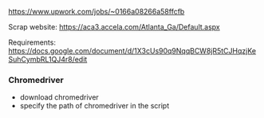 https://www.upwork.com/jobs/~0166a08266a58ffcfb

Scrap website: https://aca3.accela.com/Atlanta_Ga/Default.aspx

Requirements: https://docs.google.com/document/d/1X3cUs90q9NqqBCW8jR5tCJHqzjKeSuhCymbRL1QJ4r8/edit

### Chromedriver
- download chromedriver
- specify the path of chromedriver in the script
